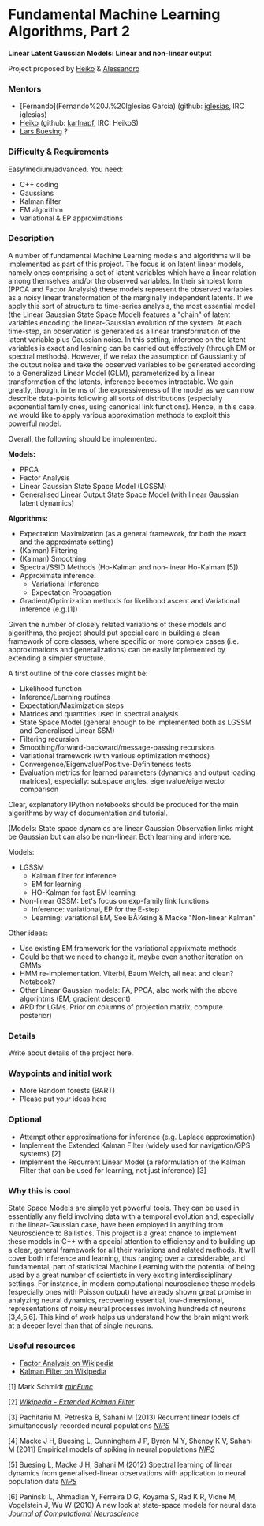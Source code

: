 # Fundamental Machine Learning Algorithms, Part 2
**Linear Latent Gaussian Models: Linear and non-linear output**

Project proposed by [Heiko](Heiko%20Strathmann) & [Alessandro](https://github.com/ialong)


### Mentors
 * [Fernando](Fernando%20J.%20Iglesias García) (github: [iglesias](https://github.com/iglesias), IRC iglesias)
 * [Heiko](Heiko%20Strathmann) (github: [karlnapf](https://github.com/karlnapf), IRC: HeikoS)
 * [Lars Buesing](http://www.gatsby.ucl.ac.uk/~lars/) ?

### Difficulty & Requirements
Easy/medium/advanced.
You need:
 * C++ coding
 * Gaussians
 * Kalman filter
 * EM algorithm
 * Variational & EP approximations

### Description
A number of fundamental Machine Learning models and algorithms will be implemented as part of this project. The focus is on latent linear models, namely ones comprising a set of latent variables which have a linear relation among themselves and/or the observed variables. In their simplest form (PPCA and Factor Analysis) these models represent the observed variables as a noisy linear transformation of the marginally independent latents. If we apply this sort of structure to time-series analysis, the most essential model (the Linear Gaussian State Space Model) features a "chain" of latent variables encoding the linear-Gaussian evolution of the system. At each time-step, an observation is generated as a linear transformation of the latent variable plus Gaussian noise. 
In this setting, inference on the latent variables is exact and learning can be carried out effectively (through EM or spectral methods). However, if we relax the assumption of Gaussianity of the output noise and take the observed variables to be generated according to a Generalized Linear Model (GLM), parameterized by a linear transformation of the latents, inference becomes intractable. We gain greatly, though, in terms of the expressiveness of the model as we can now describe data-points following all sorts of distributions (especially exponential family ones, using canonical link functions). Hence, in this case, we would like to apply various approximation methods to exploit this powerful model.
 
Overall, the following should be implemented.

 **Models:**
 * PPCA
 * Factor Analysis
 * Linear Gaussian State Space Model (LGSSM)
 * Generalised Linear Output State Space Model (with linear Gaussian latent dynamics)

 **Algorithms:**
 * Expectation Maximization (as a general framework, for both the exact and the approximate setting)
 * (Kalman) Filtering
 * (Kalman) Smoothing
 * Spectral/SSID Methods (Ho-Kalman and non-linear Ho-Kalman [5]) 
 * Approximate inference:
   * Variational Inference
   * Expectation Propagation
 * Gradient/Optimization methods for likelihood ascent and Variational inference (e.g.[1]) 

Given the number of closely related variations of these models and algorithms, the project should put special care in building a clean framework of core classes, where specific or more complex cases (i.e. approximations and generalizations) can be easily implemented by extending a simpler structure. 

A first outline of the core classes might be:
 * Likelihood function
 * Inference/Learning routines
 * Expectation/Maximization steps
 * Matrices and quantities used in spectral analysis
 * State Space Model (general enough to be implemented both as LGSSM and Generalised Linear SSM)
 * Filtering recursion
 * Smoothing/forward-backward/message-passing recursions
 * Variational framework (with various optimization methods)
 * Convergence/Eigenvalue/Positive-Definiteness tests
 * Evaluation metrics for learned parameters (dynamics and output loading matrices), especially: subspace angles, eigenvalue/eigenvector comparison

Clear, explanatory IPython notebooks should be produced for the main algorithms by way of documentation and tutorial.


(Models: State space dynamics are linear Gaussian
Observation links might be Gaussian but can also be non-linear.
Both learning and inference.

Models:
 * LGSSM
   * Kalman filter for inference
   * EM for learning
   * HO-Kalman for fast EM learning
 * Non-linear GSSM: Let's focus on exp-family link functions
   * Inference: variational, EP for the E-step
   * Learning: variational EM, See BÃ¼sing & Macke "Non-linear Kalman"

Other ideas:
 * Use existing EM framework for the variational apprixmate methods
 * Could be that we need to change it, maybe even another iteration on GMMs
 * HMM re-implementation. Viterbi, Baum Welch, all neat and clean? Notebook?
 * Other Linear Gaussian models: FA, PPCA, also work with the above algorihtms (EM, gradient descent)
 * ARD for LGMs. Prior on columns of projection matrix, compute posterior)


### Details
Write about details of the project here.

### Waypoints and initial work
 * More Random forests (BART)
 * Please put your ideas here

### Optional
 * Attempt other approximations for inference (e.g. Laplace approximation)
 * Implement the Extended Kalman Filter (widely used for navigation/GPS systems) [2]
 * Implement the Recurrent Linear Model (a reformulation of the Kalman Filter that can be used for learning, not just inference) [3]

### Why this is cool
State Space Models are simple yet powerful tools. They can be used in essentially any field involving data with a temporal evolution and, especially in the linear-Gaussian case, have been employed in anything from Neuroscience to Ballistics. 
This project is a great chance to implement these models in C++ with a special attention to efficiency and to building up a clear, general framework for all their variations and related methods. It will cover both inference and learning, thus ranging over a considerable, and fundamental, part of statistical Machine Learning with the potential of being used by a great number of scientists in very exciting interdisciplinary settings.
For instance, in modern computational neuroscience these models (especially ones with Poisson output) have already shown great promise in analyzing neural dynamics, recovering essential, low-dimensional, representations of noisy neural processes involving hundreds of neurons [3,4,5,6]. This kind of work helps us understand how the brain might work at a deeper level than that of single neurons.

### Useful resources

 * [Factor Analysis on Wikipedia](http://en.wikipedia.org/wiki/Factor_analysis)
 * [Kalman Filter on Wikipedia](http://en.wikipedia.org/wiki/Kalman_filter)

[1] Mark Schmidt [*minFunc*](http://www.cs.ubc.ca/~schmidtm/Software/minFunc.html)

[2] [*Wikipedia - Extended Kalman Filter*](http://en.wikipedia.org/wiki/Extended_Kalman_filter)

[3] Pachitariu M, Petreska B, Sahani M (2013) Recurrent linear lodels of simultaneously-recorded neural populations [*NIPS*](http://papers.nips.cc/paper/4877-recurrent-linear-models-of-simultaneously-recorded-neural-populations.pdf)

[4] Macke J H, Buesing L, Cunningham J P, Byron M Y, Shenoy K V, Sahani M (2011) Empirical models of spiking in neural populations [*NIPS*](https://bbuseruploads.s3.amazonaws.com/mackelab/pop_spike_dyn/downloads/Macke_Buesing_2012_Empirical.pdf?Signature=uWSfUKZ%2BhM1dQHa2GSiSs7BLiVI%3D&Expires=1424177382&AWSAccessKeyId=0EMWEFSGA12Z1HF1TZ82)

[5] Buesing L, Macke J H, Sahani M (2012) Spectral learning of linear dynamics from generalised-linear observations with application to neural population data [*NIPS*](https://bbuseruploads.s3.amazonaws.com/mackelab/pop_spike_dyn/downloads/Buesing_Macke_2013_PLSID.pdf?Signature=Qegy3oNWdd%2BR1QmjE8Kn2b4G2mA%3D&Expires=1424177567&AWSAccessKeyId=0EMWEFSGA12Z1HF1TZ82)

[6] Paninski L, Ahmadian Y, Ferreira D G, Koyama S, Rad K R, Vidne M, Vogelstein J, Wu W (2010) A new look at state-space models for neural data [*Journal of Computational Neuroscience*](http://link.springer.com/article/10.1007/s10827-009-0179-x/fulltext.html) 
